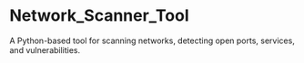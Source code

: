 # Network_Scanner_Tool
A Python-based tool for scanning networks, detecting open ports, services, and vulnerabilities.
